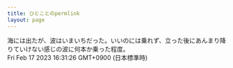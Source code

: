 ```yaml
---
title: ひとことのpermlink
layout: page
---
```

<div class="box" dt="1676619086525">
  海には出たが、波はいまいちだった。いいのには乗れず、立った後にあんまり降りていけない感じの波に何本か乗った程度。
  <div class="content is-small">Fri Feb 17 2023 16:31:26 GMT+0900 (日本標準時)</div>
</div>